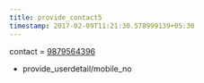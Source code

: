 ```yaml
---
title: provide_contact5
timestamp: 2017-02-09T11:21:30.578999139+05:30
---
```


contact = [9879564396](phone-number/contact)
* provide_userdetail/mobile_no
